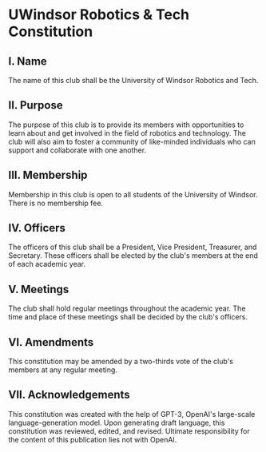 # UWindsor Robotics & Tech Constitution

## I. Name

The name of this club shall be the University of Windsor Robotics and Tech.

## II. Purpose

The purpose of this club is to provide its members with opportunities to learn about and get involved in the field of robotics and technology. The club will also aim to foster a community of like-minded individuals who can support and collaborate with one another.

## III. Membership

Membership in this club is open to all students of the University of Windsor. There is no membership fee.

## IV. Officers

The officers of this club shall be a President, Vice President, Treasurer, and Secretary. These officers shall be elected by the club's members at the end of each academic year.

## V. Meetings

The club shall hold regular meetings throughout the academic year. The time and place of these meetings shall be decided by the club's officers.

## VI. Amendments

This constitution may be amended by a two-thirds vote of the club's members at any regular meeting.

## VII. Acknowledgements

This constitution was created with the help of GPT-3, OpenAI's large-scale language-generation model. Upon generating draft language, this constitution was reviewed, edited, and revised. Ultimate responsibility for the content of this publication lies not with OpenAI.